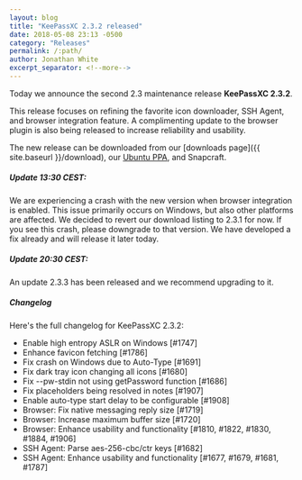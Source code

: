 ```yaml
---
layout: blog
title: "KeePassXC 2.3.2 released"
date: 2018-05-08 23:13 -0500
category: "Releases"
permalink: /:path/
author: Jonathan White
excerpt_separator: <!--more-->
---
```


<div class="blog-teaser-img">
<object type="image/svg+xml" data="{{ site.baseurl }}/images/keepassxc-logo.svg" alt="KeePassXC logo"></object>
</div>

Today we announce the second 2.3 maintenance release **KeePassXC 2.3.2**.

This release focuses on refining the favorite icon downloader, SSH Agent, and
browser integration feature. A complimenting update to the browser plugin is
also being released to increase reliability and usability.

<!--more-->

The new release can be downloaded from our [downloads
page]({{ site.baseurl }}/download), our
[Ubuntu PPA](https://launchpad.net/~phoerious/+archive/ubuntu/keepassxc/), and
Snapcraft.

##### Update 13:30 CEST:

We are experiencing a crash with the new version when browser integration is
enabled. This issue primarily occurs on Windows, but also other platforms are
affected. We decided to revert our download listing to 2.3.1 for now. If you see
this crash, please downgrade to that version. We have developed a fix already
and will release it later today.

##### Update 20:30 CEST:

An update 2.3.3 has been released and we recommend upgrading to it.

<h5 id="changelog" style="clear: left">Changelog</h5>

Here's the full changelog for KeePassXC 2.3.2:

- Enable high entropy ASLR on Windows [#1747]
- Enhance favicon fetching [#1786]
- Fix crash on Windows due to Auto-Type [#1691]
- Fix dark tray icon changing all icons [#1680]
- Fix --pw-stdin not using getPassword function [#1686]
- Fix placeholders being resolved in notes [#1907]
- Enable auto-type start delay to be configurable [#1908]
- Browser: Fix native messaging reply size [#1719]
- Browser: Increase maximum buffer size [#1720]
- Browser: Enhance usability and functionality [#1810, #1822, #1830, #1884,
  #1906]
- SSH Agent: Parse aes-256-cbc/ctr keys [#1682]
- SSH Agent: Enhance usability and functionality [#1677, #1679, #1681, #1787]
